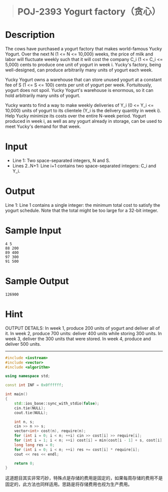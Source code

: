 > # POJ-2393 Yogurt factory（贪心）

# Description

The cows have purchased a yogurt factory that makes world-famous Yucky Yogurt. Over the next N (1 <= N <= 10,000) weeks, the price of milk and labor will fluctuate weekly such that it will cost the company C_i (1 <= C_i <= 5,000) cents to produce one unit of yogurt in week i. Yucky's factory, being well-designed, can produce arbitrarily many units of yogurt each week.

Yucky Yogurt owns a warehouse that can store unused yogurt at a constant fee of S (1 <= S <= 100) cents per unit of yogurt per week. Fortuitously, yogurt does not spoil. Yucky Yogurt's warehouse is enormous, so it can hold arbitrarily many units of yogurt.

Yucky wants to find a way to make weekly deliveries of Y_i (0 <= Y_i <= 10,000) units of yogurt to its clientele (Y_i is the delivery quantity in week i). Help Yucky minimize its costs over the entire N-week period. Yogurt produced in week i, as well as any yogurt already in storage, can be used to meet Yucky's demand for that week.

# Input

* Line 1: Two space-separated integers, N and S.
* Lines 2..N+1: Line i+1 contains two space-separated integers: C_i and Y_i.

# Output

Line 1: Line 1 contains a single integer: the minimum total cost to satisfy the yogurt schedule. Note that the total might be too large for a 32-bit integer.

# Sample Input

```
4 5
88 200
89 400
97 300
91 500
```

# Sample Output

```
126900
```

# Hint

OUTPUT DETAILS:
In week 1, produce 200 units of yogurt and deliver all of it. In week 2, produce 700 units: deliver 400 units while storing 300 units. In week 3, deliver the 300 units that were stored. In week 4, produce and deliver 500 units.

----

```c++
#include <iostream>
#include <vector>
#include <algorithm>

using namespace std;

const int INF = 0x0ffffff;

int main()
{
	std::ios_base::sync_with_stdio(false);
	cin.tie(NULL);
	cout.tie(NULL);

	int n, s;
	cin >> n >> s;
	vector<int> cost(n), require(n);
	for (int i = 0; i < n; ++i) cin >> cost[i] >> require[i];
	for (int i = 1; i < n; ++i) cost[i] = min(cost[i - 1] + s, cost[i]);
	long long res = 0;
	for (int i = 0; i < n; ++i) res += cost[i] * require[i];
	cout << res << endl;

    return 0;
}
```

这道题目其实非常巧妙，特殊点是存储的费用是固定的，如果每周存储的费用不是固定的，此方法也同样适用。思路是将存储费用也视为生产费用。